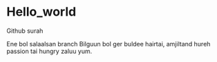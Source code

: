 # Hello_world
Github surah

Ene bol salaalsan branch
Bilguun bol ger buldee hairtai, amjiltand hureh passion tai hungry zaluu yum.

